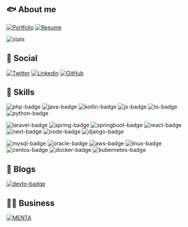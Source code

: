 ## 🐟 About me

[![Portfolio][portfolio-badge]](https://bento.me/borikatsu)
[![Resume][resume-badge]](https://borikatsu.github.io/borikatsu/)

[portfolio-badge]: https://img.shields.io/badge/portfolio-768cff?style=for-the-badge&logo=bento&logoColor=white
[resume-badge]: https://img.shields.io/badge/resume-0090ff?style=for-the-badge&logo=resume&logoColor=white

![stats]

[stats]: https://github-readme-stats.vercel.app/api/top-langs/?username=borikatsu&theme=blue-green

## 👨 Social

[![Twitter][x-badge]](https://twitter.com/borikatsu3) [![Linkedin][linkedin-badge]](https://www.linkedin.com/in/nishiborikatsuo/) [![GitHub][github-badge]](https://github.com/borikatsu)

[x-badge]: https://img.shields.io/badge/Twitter-1DA1F2?style=for-the-badge&logo=x&logoColor=white
[linkedin-badge]: https://img.shields.io/badge/LinkedIn-0077B5?style=for-the-badge&logo=linkedin&logoColor=white
[github-badge]: https://img.shields.io/badge/GitHub-100000?style=for-the-badge&logo=github&logoColor=white

## 🚀 Skills

![php-badge] ![java-badge] ![kotlin-badge] ![js-badge] ![ts-badge] ![python-badge]

[php-badge]: https://img.shields.io/badge/PHP-777BB4?style=for-the-badge&logo=php&logoColor=white
[java-badge]: https://img.shields.io/badge/Java-ED8B00?style=for-the-badge&logo=openjdk&logoColor=white
[kotlin-badge]: https://img.shields.io/badge/Kotlin-0095D5?&style=for-the-badge&logo=kotlin&logoColor=white
[js-badge]: https://img.shields.io/badge/JavaScript-323330?style=for-the-badge&logo=javascript&logoColor=F7DF1E
[ts-badge]: https://img.shields.io/badge/TypeScript-007ACC?style=for-the-badge&logo=typescript&logoColor=white
[python-badge]: https://img.shields.io/badge/Python-3776AB?style=for-the-badge&logo=python&logoColor=white

![laravel-badge] ![spring-badge] ![springboot-badge] ![react-badge] ![next-badge] ![node-badge] ![django-badge]

[laravel-badge]: https://img.shields.io/badge/Laravel-FF2D20?style=for-the-badge&logo=laravel&logoColor=white
[spring-badge]: https://img.shields.io/badge/Spring-6DB33F?style=for-the-badge&logo=spring&logoColor=white
[springboot-badge]: https://img.shields.io/badge/Spring%20Boot-6DB33F?style=for-the-badge&logo=springboot&logoColor=white
[react-badge]: https://img.shields.io/badge/React-20232A?style=for-the-badge&logo=react&logoColor=61DAFB
[next-badge]: https://img.shields.io/badge/next.js-000000?style=for-the-badge&logo=nextdotjs&logoColor=white
[node-badge]: https://img.shields.io/badge/Node.js-43853D?style=for-the-badge&logo=node.js&logoColor=white
[django-badge]: https://img.shields.io/badge/Django-092E20?style=for-the-badge&logo=django&logoColor=white

![mysql-badge] ![oracle-badge] ![aws-badge] ![linux-badge] ![centos-badge] ![docker-badge] ![kubernetes-badge]

[mysql-badge]: https://img.shields.io/badge/MySQL-00000F?style=for-the-badge&logo=mysql&logoColor=white
[oracle-badge]: https://img.shields.io/badge/Oracle-F80000?style=for-the-badge&logo=oracle&logoColor=black
[aws-badge]: https://img.shields.io/badge/Amazon_AWS-FF9900?style=for-the-badge&logo=amazonaws&logoColor=white
[linux-badge]: https://img.shields.io/badge/Linux-FCC624?style=for-the-badge&logo=linux&logoColor=black
[centos-badge]: https://img.shields.io/badge/Cent%20OS-002260?style=for-the-badge&logo=centos&logoColor=F0F0F0
[docker-badge]: https://img.shields.io/badge/Docker-0db7ed?style=for-the-badge&logo=docker&logoColor=white
[kubernetes-badge]: https://img.shields.io/badge/Kubernetes-326ce5?style=for-the-badge&logo=kubernetes&logoColor=white

## 📝 Blogs

[![devto-badge][devto-badge]](https://dev.to/borikatsu)

[devto-badge]: https://img.shields.io/badge/dev.to-0A0A0A?style=for-the-badge&logo=devdotto&logoColor=white

## 👨‍💻 Business

[![MENTA][menta-badge]](https://menta.work/plan/11072)

[menta-badge]: https://img.shields.io/badge/MENTA-13b1c0?style=for-the-badge&logoColor=white
